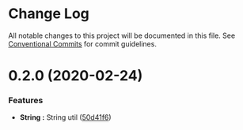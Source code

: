 # Change Log

All notable changes to this project will be documented in this file.
See [Conventional Commits](https://conventionalcommits.org) for commit guidelines.

# 0.2.0 (2020-02-24)


### Features

* **String :** String util ([50d41f6](https://github.com/ardakkk/monorepo-lerna-vue/commit/50d41f602681edd172ac0996270a7720e76a93e7))
